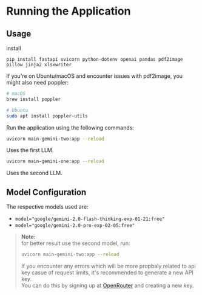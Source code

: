 # Running the Application

## Usage
install 

```pip install fastapi uvicorn python-dotenv openai pandas pdf2image pillow jinja2 xlsxwriter```

If you're on Ubuntu/macOS and encounter issues with pdf2image, you might also need poppler:

```sh
# macOS
brew install poppler

# Ubuntu
sudo apt install poppler-utils
```
Run the application using the following commands:

```sh
uvicorn main-gemini-two:app --reload
```
Uses the first LLM.

```sh
uvicorn main-gemini-one:app --reload
```
Uses the second LLM.

## Model Configuration

The respective models used are:

- `model="google/gemini-2.0-flash-thinking-exp-01-21:free"`
- `model="google/gemini-2.0-pro-exp-02-05:free"`


> **Note:**  
> for better result  use the second model, run:
> 
> ```sh
> uvicorn main-gemini-two:app --reload
> ```
> 
> If you encounter any errors which will be more propbaly related to api key casue of request limits, it's recommended to generate a new API key.  
> You can do this by signing up at [OpenRouter](https://openrouter.ai) and creating a new key.

